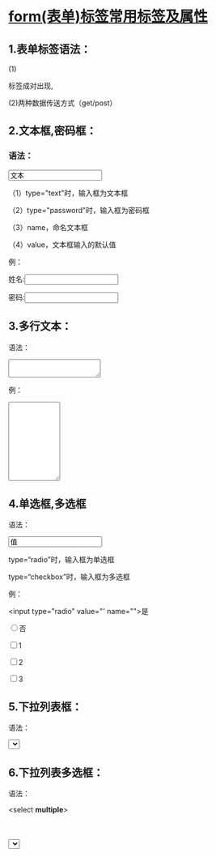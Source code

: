 # [form(表单)标签常用标签及属性](https://www.cnblogs.com/1500418882qqcom/p/9605503.html)

## 1.表单标签语法：

 <form method="传送方式" action="服务器文件"></form>

 (1)<form>标签成对出现,

 (2)两种数据传送方式（get/post）

 

 

## 2.文本框,密码框：

###  语法：

  <form>

  <input type="text/password" name="名称" value="文本">

  </form>

（1）type="text"时，输入框为文本框

（2）type="password"时，输入框为密码框

（3）name，命名文本框

（4）value，文本框输入的默认值

例：

<form>

 姓名:<input type="text">

 密码:<input type="password">

</form>

 

 

## 3.多行文本：

 语法：

<form>

 <textarea rows="行数" cols="列数"></textarea>

</form>

例：

<form>

 <textarea rows="10" cols="10"></textarea>

</form>

 

 

## 4.单选框,多选框

语法：

<form>

 <input type="radio/checkbox" value="值" name="名称">

</form>

type=“radio”时，输入框为单选框

type=“checkbox”时，输入框为多选框

例：

<form>

 <input type="radio" value="' name="">是

 <input type="radio" value="" name="">否

</form>

<form>

 <input type="checkbox" value="" name="">1

 <input type="checkbox" value="" name="">2

 <input type="checkbox" value="" name="">3

</form>

 

 

## 5.下拉列表框：

语法：

<form>

 <select>

   <option value="值"></option>

   <option value="值"></option>

   <option value="值"></option>

 </select>

</form>

 

 

## 6.下拉列表多选框：

语法：

<form>

 <select **multiple**>

   <option></option>

   <option></option>

 <select>

</form>

 

 

## 7.普通，提交，重置按钮：

语法：

<form>

 <input type="button" value="普通按钮">

 <input type="submit" value="提交按钮">

 <input type="reset" value="重置按钮">

</form>

